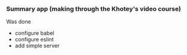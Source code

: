 ### Summary app (making through the Khotey's video course)

Was done
- configure babel
- configure eslint
- add simple server